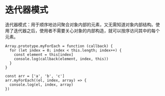 # 迭代器模式

迭代器模式：用于顺序地访问聚合对象内部的元素，又无需知道对象内部结构。使用了迭代器之后，使用者不需要关心对象的内部构造，就可以按序访问其中的每个元素。

```
Array.prototype.myForEach = function (callback) {
  for (let index = 0; index < this.length; index++) {
    const element = this[index]
    console.log(callback(element, index, this))
  }
}

const arr = ['a', 'b', 'c']
arr.myForEach((el, index, array) => {
  console.log(el, index, array)
})

```
